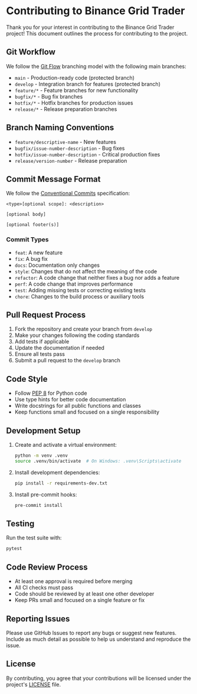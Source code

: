 # Contributing to Binance Grid Trader

Thank you for your interest in contributing to the Binance Grid Trader project! This document outlines the process for contributing to the project.

## Git Workflow

We follow the [Git Flow](https://nvie.com/posts/a-successful-git-branching-model/) branching model with the following main branches:

- `main` - Production-ready code (protected branch)
- `develop` - Integration branch for features (protected branch)
- `feature/*` - Feature branches for new functionality
- `bugfix/*` - Bug fix branches
- `hotfix/*` - Hotfix branches for production issues
- `release/*` - Release preparation branches

## Branch Naming Conventions

- `feature/descriptive-name` - New features
- `bugfix/issue-number-description` - Bug fixes
- `hotfix/issue-number-description` - Critical production fixes
- `release/version-number` - Release preparation

## Commit Message Format

We follow the [Conventional Commits](https://www.conventionalcommits.org/) specification:

```
<type>[optional scope]: <description>

[optional body]

[optional footer(s)]
```

### Commit Types

- `feat`: A new feature
- `fix`: A bug fix
- `docs`: Documentation only changes
- `style`: Changes that do not affect the meaning of the code
- `refactor`: A code change that neither fixes a bug nor adds a feature
- `perf`: A code change that improves performance
- `test`: Adding missing tests or correcting existing tests
- `chore`: Changes to the build process or auxiliary tools

## Pull Request Process

1. Fork the repository and create your branch from `develop`
2. Make your changes following the coding standards
3. Add tests if applicable
4. Update the documentation if needed
5. Ensure all tests pass
6. Submit a pull request to the `develop` branch

## Code Style

- Follow [PEP 8](https://www.python.org/dev/peps/pep-0008/) for Python code
- Use type hints for better code documentation
- Write docstrings for all public functions and classes
- Keep functions small and focused on a single responsibility

## Development Setup

1. Create and activate a virtual environment:
   ```bash
   python -m venv .venv
   source .venv/bin/activate  # On Windows: .venv\Scripts\activate
   ```

2. Install development dependencies:
   ```bash
   pip install -r requirements-dev.txt
   ```

3. Install pre-commit hooks:
   ```bash
   pre-commit install
   ```

## Testing

Run the test suite with:

```bash
pytest
```

## Code Review Process

- At least one approval is required before merging
- All CI checks must pass
- Code should be reviewed by at least one other developer
- Keep PRs small and focused on a single feature or fix

## Reporting Issues

Please use GitHub Issues to report any bugs or suggest new features. Include as much detail as possible to help us understand and reproduce the issue.

## License

By contributing, you agree that your contributions will be licensed under the project's [LICENSE](LICENSE) file.
